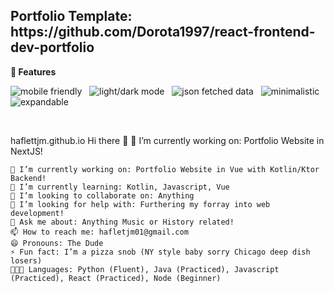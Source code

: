 <h2 href="">Portfolio Template: https://github.com/Dorota1997/react-frontend-dev-portfolio</h2>


<strong>:crown: Features</strong>

<img src="https://img.shields.io/badge/-mobile friendly-blue" alt="mobile friendly"/> &nbsp; <img src="https://img.shields.io/badge/-light/dark mode-blue" alt="light/dark mode"/> &nbsp; <img src="https://img.shields.io/badge/-json fetched data-blue" alt="json fetched data"/> &nbsp; <img src="https://img.shields.io/badge/-minimalistic-blue" alt="minimalistic"/> &nbsp; <img src="https://img.shields.io/badge/-expandable-blue" alt="expandable"/>

<br/>

haflettjm.github.io
Hi there 👋
🔭 I’m currently working on: Portfolio Website in NextJS!

    🔭 I’m currently working on: Portfolio Website in Vue with Kotlin/Ktor Backend!
    🌱 I’m currently learning: Kotlin, Javascript, Vue
    👯 I’m looking to collaborate on: Anything
    🤔 I’m looking for help with: Furthering my forray into web development!
    💬 Ask me about: Anything Music or History related!
    📫 How to reach me: hafletjm01@gmail.com
    😄 Pronouns: The Dude
    ⚡ Fun fact: I’m a pizza snob (NY style baby sorry Chicago deep dish losers)
    🧑🏼‍💻 Languages: Python (Fluent), Java (Practiced), Javascript (Practiced), React (Practiced), Node (Beginner)
